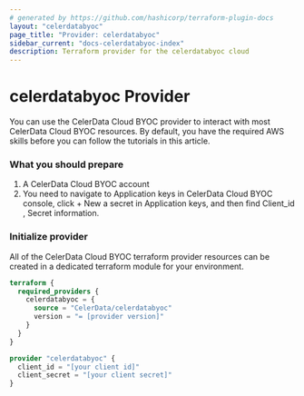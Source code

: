 ```yaml
---
# generated by https://github.com/hashicorp/terraform-plugin-docs
layout: "celerdatabyoc"
page_title: "Provider: celerdatabyoc"
sidebar_current: "docs-celerdatabyoc-index"
description: Terraform provider for the celerdatabyoc cloud
---
```


# celerdatabyoc Provider

You can use the CelerData Cloud BYOC provider to interact with most CelerData Cloud BYOC resources. By default, you have the required AWS skills before you can follow the tutorials in this article.

### What you should prepare
1. A CelerData Cloud BYOC account
2. You need to navigate to Application keys in CelerData Cloud BYOC console, click + New a secret in Application keys, and then find Client_id , Secret information.

### Initialize provider
All of the CelerData Cloud BYOC terraform provider resources can be created in a dedicated terraform module for your environment.

```terraform
terraform {
  required_providers {
    celerdatabyoc = {
      source = "CelerData/celerdatabyoc"
      version = "= [provider version]"
    }
  }
}

provider "celerdatabyoc" {
  client_id = "[your client id]"
  client_secret = "[your client secret]"
}
```
